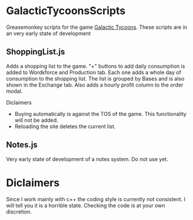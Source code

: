 # GalacticTycoonsScripts
Greasemonkey scripts for the game [Galactic Tycoons](galactictycoons.com). These scripts are in an very early state of development

## ShoppingList.js
Adds a shopping list to the game. "+" buttons to add daily consumption is added to Wordkforce and Production tab. Each one adds a whole day of consumption to the shopping list.
The list is grouped by Bases and is also shown in the Exchange tab. 
Also adds a hourly profit column to the order modal.

Diclaimers
- Buying automatically is against the TOS of the game. This functionality will not be added.
- Reloading the site deletes the current list.

## Notes.js
Very early state of development of a notes system. Do not use yet.

# Diclaimers
Since I work mainly with c++ the coding style is currently not consistent. I will tell you it is a horrible state. Checking the code is at your own discretion.
